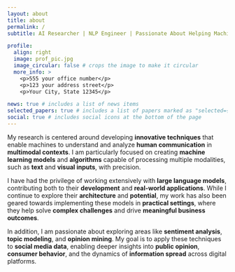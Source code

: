 ```yaml
---
layout: about
title: about
permalink: /
subtitle: AI Researcher | NLP Engineer | Passionate About Helping Machines Understand Humans

profile:
  align: right
  image: prof_pic.jpg
  image_circular: false # crops the image to make it circular
  more_info: >
    <p>555 your office number</p>
    <p>123 your address street</p>
    <p>Your City, State 12345</p>

news: true # includes a list of news items
selected_papers: true # includes a list of papers marked as "selected={true}"
social: true # includes social icons at the bottom of the page
---
```


My research is centered around developing **innovative techniques** that enable machines to understand and analyze **human communication** in **multimodal contexts**. I am particularly focused on creating **machine learning models** and **algorithms** capable of processing multiple modalities, such as **text** and **visual inputs**, with precision.

I have had the privilege of working extensively with **large language models**, contributing both to their **development** and **real-world applications**. While I continue to explore their **architecture** and **potential**, my work has also been geared towards implementing these models in **practical settings**, where they help solve **complex challenges** and drive **meaningful business outcomes**.

In addition, I am passionate about exploring areas like **sentiment analysis**, **topic modeling**, and **opinion mining**. My goal is to apply these techniques to **social media data**, enabling deeper insights into **public opinion**, **consumer behavior**, and the dynamics of **information spread** across digital platforms.
